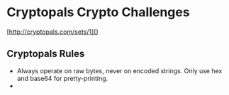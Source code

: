 # Cryptopals Crypto Challenges

[http://cryptopals.com/sets/1]()

## Cryptopals Rules

* Always operate on raw bytes, never on encoded strings. Only use hex and base64 for pretty-printing.
* 